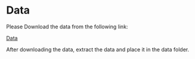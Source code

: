 # Data

Please Download the data from the following link:

[Data](https://www.kaggle.com/datasets/moezabid/bottles-and-cans)

After downloading the data, extract the data and place it in the data folder.